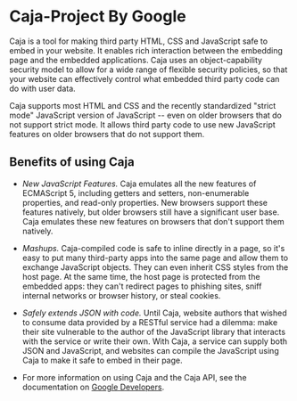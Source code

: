 # Caja-Project By Google

Caja is a tool for making third party HTML, CSS and JavaScript safe to embed in your website. It enables rich interaction between the embedding page and the embedded applications. Caja uses an object-capability security model to allow for a wide range of flexible security policies, so that your website can effectively control what embedded third party code can do with user data.

Caja supports most HTML and CSS and the recently standardized "strict mode" JavaScript version of JavaScript -- even on older browsers that do not support strict mode. It allows third party code to use new JavaScript features on older browsers that do not support them.

## Benefits of using Caja

* *New JavaScript Features.* Caja emulates all the new features of ECMAScript 5, including getters and setters, non-enumerable properties, and read-only properties. New browsers support these features natively, but older browsers still have a significant user base. Caja emulates these new features on browsers that don't support them natively.
* *Mashups.* Caja-compiled code is safe to inline directly in a page, so it's easy to put many third-party apps into the same page and allow them to exchange JavaScript objects. They can even inherit CSS styles from the host page. At the same time, the host page is protected from the embedded apps: they can't redirect pages to phishing sites, sniff internal networks or browser history, or steal cookies.
* *Safely extends JSON with code.* Until Caja, website authors that wished to consume data provided by a RESTful service had a dilemma: make their site vulnerable to the author of the JavaScript library that interacts with the service or write their own. With Caja, a service can supply both JSON and JavaScript, and websites can compile the JavaScript using Caja to make it safe to embed in their page.

* For more information on using Caja and the Caja API, see the documentation on [Google Developers](https://developers.google.com/caja/).
